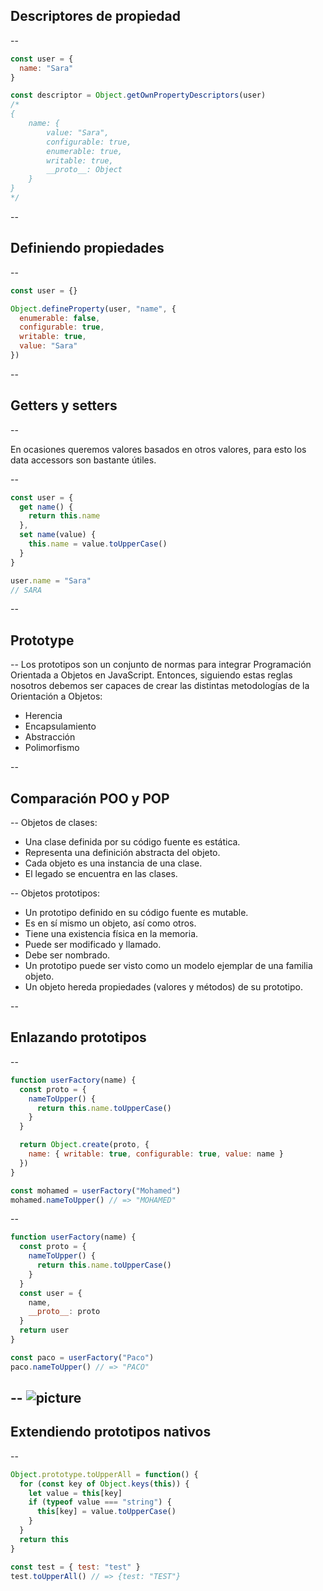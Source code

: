 ## Descriptores de propiedad

--

```javascript
const user = {
  name: "Sara"
}

const descriptor = Object.getOwnPropertyDescriptors(user)
/*
{
    name: {
        value: "Sara",
        configurable: true,
        enumerable: true,
        writable: true,
        __proto__: Object
    }
}
*/
```

--

## Definiendo propiedades

--

```javascript
const user = {}

Object.defineProperty(user, "name", {
  enumerable: false,
  configurable: true,
  writable: true,
  value: "Sara"
})
```

--

## Getters y setters

--

En ocasiones queremos valores basados en otros valores, para esto los data accessors son bastante útiles.

--

```javascript
const user = {
  get name() {
    return this.name
  },
  set name(value) {
    this.name = value.toUpperCase()
  }
}

user.name = "Sara"
// SARA
```

--

## Prototype

--
Los prototipos son un conjunto de normas para integrar Programación Orientada a Objetos en JavaScript. Entonces, siguiendo estas reglas nosotros debemos ser capaces de crear las distintas metodologías de la Orientación a Objetos:

* Herencia
* Encapsulamiento
* Abstracción
* Polimorfismo

--

## Comparación POO y POP

--
Objetos de clases:

* Una clase definida por su código fuente es estática.
* Representa una definición abstracta del objeto.
* Cada objeto es una instancia de una clase.
* El legado se encuentra en las clases.

--
Objetos prototipos:

* Un prototipo definido en su código fuente es mutable.
* Es en sí mismo un objeto, así como otros.
* Tiene una existencia física en la memoria.
* Puede ser modificado y llamado.
* Debe ser nombrado.
* Un prototipo puede ser visto como un modelo ejemplar de una familia objeto.
* Un objeto hereda propiedades (valores y métodos) de su prototipo.

--

## Enlazando prototipos

--

```javascript
function userFactory(name) {
  const proto = {
    nameToUpper() {
      return this.name.toUpperCase()
    }
  }

  return Object.create(proto, {
    name: { writable: true, configurable: true, value: name }
  })
}

const mohamed = userFactory("Mohamed")
mohamed.nameToUpper() // => "MOHAMED"
```

--

```javascript
function userFactory(name) {
  const proto = {
    nameToUpper() {
      return this.name.toUpperCase()
    }
  }
  const user = {
    name,
    __proto__: proto
  }
  return user
}

const paco = userFactory("Paco")
paco.nameToUpper() // => "PACO"
```

--
![picture](https://uploads.toptal.io/blog/image/392/toptal-blog-image-1399822383211.png)
--

## Extendiendo prototipos nativos

--

```javascript
Object.prototype.toUpperAll = function() {
  for (const key of Object.keys(this)) {
    let value = this[key]
    if (typeof value === "string") {
      this[key] = value.toUpperCase()
    }
  }
  return this
}

const test = { test: "test" }
test.toUpperAll() // => {test: "TEST"}
```
